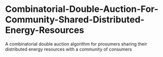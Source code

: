 # Combinatorial-Double-Auction-For-Community-Shared-Distributed-Energy-Resources
A combinatorial double auction algorithm for prosumers sharing their distributed energy resources with a community of consumers
